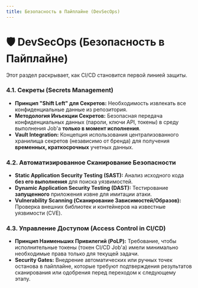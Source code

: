 ```yaml
---
title: Безопасность в Пайплайне (DevSecOps)
---
```

# 🛡️ DevSecOps (Безопасность в Пайплайне)

Этот раздел раскрывает, как CI/CD становится первой линией защиты.

### 4.1. Секреты (Secrets Management)
* **Принцип "Shift Left" для Секретов:** Необходимость извлекать все конфиденциальные данные из репозитория.
* **Методология Инъекции Секретов:** Безопасная передача конфиденциальных данных (пароли, ключи API, токены) в среду выполнения Job'а **только в момент исполнения**.
* **Vault Integration:** Концепция использования централизованного хранилища секретов (независимо от бренда) для получения **временных, краткосрочных** учетных данных.

### 4.2. Автоматизированное Сканирование Безопасности
* **Static Application Security Testing (SAST):** Анализ исходного кода **без его выполнения** для поиска уязвимостей.
* **Dynamic Application Security Testing (DAST):** Тестирование **запущенного** приложения извне для имитации атаки.
* **Vulnerability Scanning (Сканирование Зависимостей/Образов):** Проверка внешних библиотек и контейнеров на известные уязвимости (CVE).

### 4.3. Управление Доступом (Access Control in CI/CD)
* **Принцип Наименьших Привилегий (PoLP):** Требование, чтобы исполнительные токены (токен CI/CD Job'а) имели минимально необходимые права только для текущей задачи.
* **Security Gates:** Внедрение автоматических или ручных точек останова в пайплайне, которые требуют подтверждения результатов сканирования или одобрения перед переходом к следующему этапу.